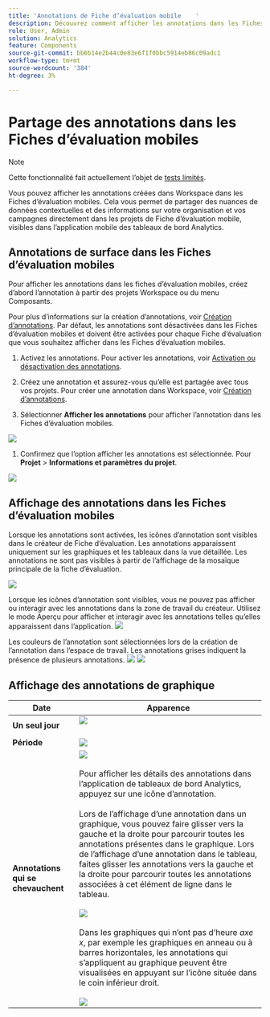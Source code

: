 ```yaml
---
title: 'Annotations de Fiche d’évaluation mobile    '
description: Découvrez comment afficher les annotations dans les Fiches d’évaluation mobiles.
role: User, Admin
solution: Analytics
feature: Components
source-git-commit: bb6b14e2b44c0e83e6f1f0bbc5914eb86c09adc1
workflow-type: tm+mt
source-wordcount: '384'
ht-degree: 3%

---
```



# Partage des annotations dans les Fiches d’évaluation mobiles

>[!NOTE]
>
>Cette fonctionnalité fait actuellement l’objet de [tests limités](/help/release-notes/releases.md).

Vous pouvez afficher les annotations créées dans Workspace dans les Fiches d’évaluation mobiles. Cela vous permet de partager des nuances de données contextuelles et des informations sur votre organisation et vos campagnes directement dans les projets de Fiche d’évaluation mobile, visibles dans l’application mobile des tableaux de bord Analytics.

## Annotations de surface dans les Fiches d’évaluation mobiles

Pour afficher les annotations dans les fiches d’évaluation mobiles, créez d’abord l’annotation à partir des projets Workspace ou du menu Composants.

Pour plus d’informations sur la création d’annotations, voir [Création d’annotations](create-annotations.md). Par défaut, les annotations sont désactivées dans les Fiches d’évaluation mobiles et doivent être activées pour chaque Fiche d’évaluation que vous souhaitez afficher dans les Fiches d’évaluation mobiles.

1. Activez les annotations. Pour activer les annotations, voir [Activation ou désactivation des annotations](https://experienceleague.adobe.com/docs/analytics-platform/using/cja-components/annotations/overview.html?lang=en#turn-annotations-on-or-off).

1. Créez une annotation et assurez-vous qu’elle est partagée avec tous vos projets. Pour créer une annotation dans Workspace, voir [Création d’annotations](create-annotations.md).

1. Sélectionner **Afficher les annotations** pour afficher l’annotation dans les Fiches d’évaluation mobiles.

![](assets/show-annotations.png)

1. Confirmez que l’option afficher les annotations est sélectionnée. Pour **Projet** > **Informations et paramètres du projet**.

![](assets/project-info-settings.png)

## Affichage des annotations dans les Fiches d’évaluation mobiles

Lorsque les annotations sont activées, les icônes d’annotation sont visibles dans le créateur de Fiche d’évaluation. Les annotations apparaissent uniquement sur les graphiques et les tableaux dans la vue détaillée. Les annotations ne sont pas visibles à partir de l’affichage de la mosaïque principale de la fiche d’évaluation.

![](assets/view-annotations.png)

Lorsque les icônes d’annotation sont visibles, vous ne pouvez pas afficher ou interagir avec les annotations dans la zone de travail du créateur. Utilisez le mode Aperçu pour afficher et interagir avec les annotations telles qu’elles apparaissent dans l’application. ![](assets/preview-icon.png)

Les couleurs de l’annotation sont sélectionnées lors de la création de l’annotation dans l’espace de travail. Les annotations grises indiquent la présence de plusieurs annotations. ![](assets/gray-annotations1.png) ![](assets/gray-annotations2.png)

## Affichage des annotations de graphique

| Date | Apparence |
| --- | --- |
| **Un seul jour** | ![](assets/single-day-mobile-annotations.png)<br></br> |
| **Période** | ![](assets/date-range.png) |
| **Annotations qui se chevauchent** | ![](assets/overlapping-annotations.png)<br></br>Pour afficher les détails des annotations dans l’application de tableaux de bord Analytics, appuyez sur une icône d’annotation. <br></br>Lors de l’affichage d’une annotation dans un graphique, vous pouvez faire glisser vers la gauche et la droite pour parcourir toutes les annotations présentes dans le graphique. Lors de l’affichage d’une annotation dans le tableau, faites glisser les annotations vers la gauche et la droite pour parcourir toutes les annotations associées à cet élément de ligne dans le tableau. <br></br>![](assets/swipe-multiple-annotations.png) <br></br>Dans les graphiques qui n’ont pas d’heure *axe x*, par exemple les graphiques en anneau ou à barres horizontales, les annotations qui s’appliquent au graphique peuvent être visualisées en appuyant sur l’icône située dans le coin inférieur droit.<br></br> ![](assets/charts-without-timebase.png) |

